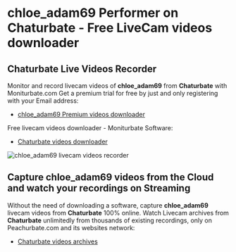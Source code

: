 # chloe_adam69 Performer on Chaturbate - Free LiveCam videos downloader

## Chaturbate Live Videos Recorder

Monitor and record livecam videos of **chloe_adam69** from **Chaturbate** with Moniturbate.com
Get a premium trial for free by just and only registering with your Email address:
* [chloe_adam69 Premium videos downloader](https://moniturbate.com/request-demo-licence-key.html)

Free livecam videos downloader - Moniturbate Software:
* [Chaturbate videos downloader](https://moniturbate.com/moniturbate-download-software.html)

![chloe_adam69 livecam videos recorder](https://peachurnet.com/templates/moniturbate-software.png)


## Capture chloe_adam69 videos from the Cloud and watch your recordings on Streaming

Without the need of downloading a software, capture **chloe_adam69** livecam videos from **Chaturbate** 100% online.
Watch Livecam archives from **Chaturbate** unlimitedly from thousands of existing recordings, only on Peachurbate.com and its websites network:
* [Chaturbate videos archives](https://peachurnet.com/)